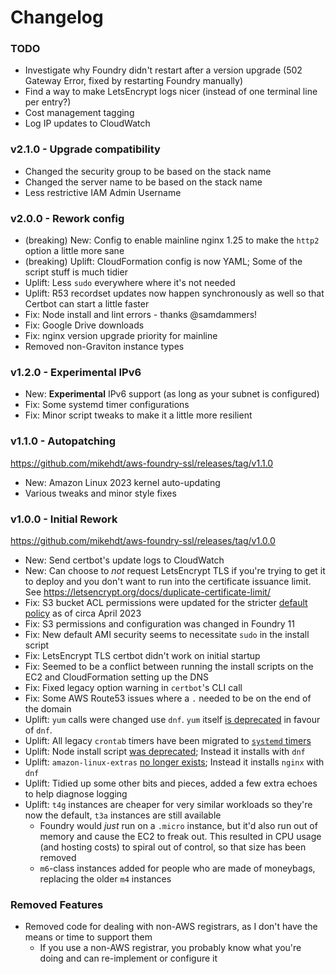 # Changelog

### TODO

- Investigate why Foundry didn't restart after a version upgrade (502 Gateway Error, fixed by restarting Foundry manually)
- Find a way to make LetsEncrypt logs nicer (instead of one terminal line per entry?)
- Cost management tagging
- Log IP updates to CloudWatch

### v2.1.0 - Upgrade compatibility

- Changed the security group to be based on the stack name
- Changed the server name to be based on the stack name
- Less restrictive IAM Admin Username

### v2.0.0 - Rework config

- (breaking) New: Config to enable mainline nginx 1.25 to make the `http2` option a little more sane
- (breaking) Uplift: CloudFormation config is now YAML; Some of the script stuff is much tidier
- Uplift: Less `sudo` everywhere where it's not needed
- Uplift: R53 recordset updates now happen synchronously as well so that Certbot can start a little faster
- Fix: Node install and lint errors - thanks @samdammers!
- Fix: Google Drive downloads
- Fix: nginx version upgrade priority for mainline
- Removed non-Graviton instance types

### v1.2.0 - Experimental IPv6

- New: **Experimental** IPv6 support (as long as your subnet is configured)
- Fix: Some systemd timer configurations
- Fix: Minor script tweaks to make it a little more resilient

### v1.1.0 - Autopatching

https://github.com/mikehdt/aws-foundry-ssl/releases/tag/v1.1.0

- New: Amazon Linux 2023 kernel auto-updating
- Various tweaks and minor style fixes

### v1.0.0 - Initial Rework

https://github.com/mikehdt/aws-foundry-ssl/releases/tag/v1.0.0

- New: Send certbot's update logs to CloudWatch
- New: Can choose to _not_ request LetsEncrypt TLS if you're trying to get it to deploy and you don't want to run into the certificate issuance limit. See https://letsencrypt.org/docs/duplicate-certificate-limit/
- Fix: S3 bucket ACL permissions were updated for the stricter [default policy](https://aws.amazon.com/about-aws/whats-new/2022/12/amazon-s3-automatically-enable-block-public-access-disable-access-control-lists-buckets-april-2023/) as of circa April 2023
- Fix: S3 permissions and configuration was changed in Foundry 11
- Fix: New default AMI security seems to necessitate `sudo` in the install script
- Fix: LetsEncrypt TLS certbot didn't work on initial startup
- Fix: Seemed to be a conflict between running the install scripts on the EC2 and CloudFormation setting up the DNS
- Fix: Fixed legacy option warning in `certbot`'s CLI call
- Fix: Some AWS Route53 issues where a `.` needed to be on the end of the domain
- Uplift: `yum` calls were changed use `dnf`. `yum` itself [is deprecated](https://github.com/rpm-software-management/yum) in favour of `dnf`.
- Uplift: All legacy `crontab` timers have been migrated to [`systemd` timers](https://wiki.archlinux.org/title/Systemd/Timers)
- Uplift: Node install script [was deprecated](https://github.com/nodesource/distributions); Instead it installs with `dnf`
- Uplift: `amazon-linux-extras` [no longer exists](https://aws.amazon.com/linux/amazon-linux-2023/faqs/); Instead it installs `nginx` with `dnf`
- Uplift: Tidied up some other bits and pieces, added a few extra echoes to help diagnose logging
- Uplift: `t4g` instances are cheaper for very similar workloads so they're now the default, `t3a` instances are still available
  - Foundry would _just_ run on a `.micro` instance, but it'd also run out of memory and cause the EC2 to freak out. This resulted in CPU usage (and hosting costs) to spiral out of control, so that size has been removed
  - `m6`-class instances added for people who are made of moneybags, replacing the older `m4` instances

### Removed Features

- Removed code for dealing with non-AWS registrars, as I don't have the means or time to support them
  - If you use a non-AWS registrar, you probably know what you're doing and can re-implement or configure it
